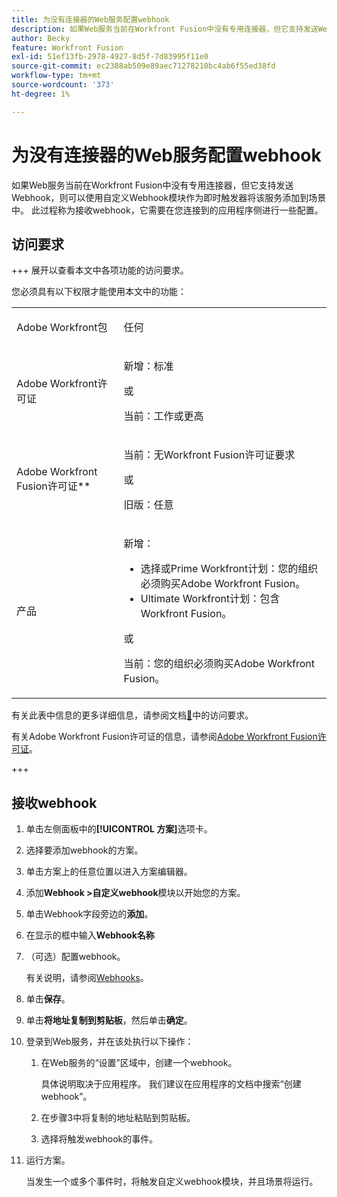 ```yaml
---
title: 为没有连接器的Web服务配置webhook
description: 如果Web服务当前在Workfront Fusion中没有专用连接器，但它支持发送Webhook，则可以使用自定义Webhook模块作为即时触发器将该服务添加到场景中。
author: Becky
feature: Workfront Fusion
exl-id: 51ef13fb-2978-4927-8d5f-7d83995f11e0
source-git-commit: ec2388ab509e89aec71278210bc4ab6f55ed38fd
workflow-type: tm+mt
source-wordcount: '373'
ht-degree: 1%

---
```


# 为没有连接器的Web服务配置webhook

如果Web服务当前在Workfront Fusion中没有专用连接器，但它支持发送Webhook，则可以使用自定义Webhook模块作为即时触发器将该服务添加到场景中。 此过程称为接收webhook，它需要在您连接到的应用程序侧进行一些配置。

## 访问要求

+++ 展开以查看本文中各项功能的访问要求。

您必须具有以下权限才能使用本文中的功能：

<table style="table-layout:auto">
 <col> 
 <col> 
 <tbody> 
  <tr> 
   <td role="rowheader">Adobe Workfront包 
   <td> <p>任何</p> </td> 
  </tr> 
  <tr data-mc-conditions=""> 
   <td role="rowheader">Adobe Workfront许可证</td> 
   <td> <p>新增：标准</p><p>或</p><p>当前：工作或更高</p> </td> 
  </tr> 
  <tr> 
   <td role="rowheader">Adobe Workfront Fusion许可证**</td> 
   <td>
   <p>当前：无Workfront Fusion许可证要求</p>
   <p>或</p>
   <p>旧版：任意 </p>
   </td> 
  </tr> 
  <tr> 
   <td role="rowheader">产品</td> 
   <td>
   <p>新增：</p> <ul><li>选择或Prime Workfront计划：您的组织必须购买Adobe Workfront Fusion。</li><li>Ultimate Workfront计划：包含Workfront Fusion。</li></ul>
   <p>或</p>
   <p>当前：您的组织必须购买Adobe Workfront Fusion。</p>
   </td> 
  </tr>
 </tbody> 
</table>

有关此表中信息的更多详细信息，请参阅文档[&#128279;](/help/workfront-fusion/references/licenses-and-roles/access-level-requirements-in-documentation.md)中的访问要求。

有关Adobe Workfront Fusion许可证的信息，请参阅[Adobe Workfront Fusion许可证](/help/workfront-fusion/set-up-and-manage-workfront-fusion/licensing-operations-overview/license-automation-vs-integration.md)。

+++

## 接收webhook

1. 单击左侧面板中的&#x200B;**[!UICONTROL 方案]**&#x200B;选项卡。
1. 选择要添加webhook的方案。
1. 单击方案上的任意位置以进入方案编辑器。
1. 添加&#x200B;**Webhook >自定义webhook**&#x200B;模块以开始您的方案。
1. 单击Webhook字段旁边的&#x200B;**添加**。
1. 在显示的框中输入&#x200B;**Webhook名称**
1. （可选）配置webhook。

   有关说明，请参阅[Webhooks](/help/workfront-fusion/references/apps-and-modules/universal-connectors/webhooks-updated.md)。

1. 单击&#x200B;**保存**。

1. 单击&#x200B;**将地址复制到剪贴板**，然后单击&#x200B;**确定**。

1. 登录到Web服务，并在该处执行以下操作：

   1. 在Web服务的“设置”区域中，创建一个webhook。

      具体说明取决于应用程序。 我们建议在应用程序的文档中搜索“创建webhook”。
   1. 在步骤3中将复制的地址粘贴到剪贴板。
   1. 选择将触发webhook的事件。

1. 运行方案。

   当发生一个或多个事件时，将触发自定义webhook模块，并且场景将运行。
